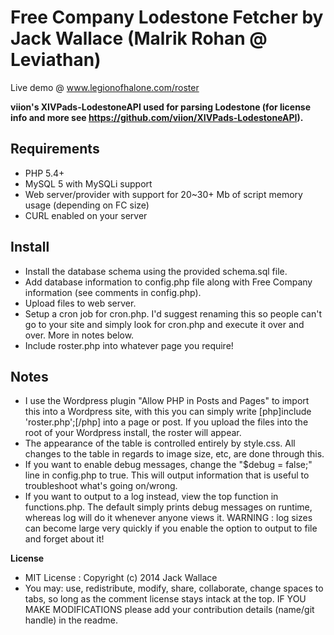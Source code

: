 # Free Company Lodestone Fetcher by Jack Wallace (Malrik Rohan @ Leviathan)
Live demo @ www.legionofhalone.com/roster

**viion's XIVPads-LodestoneAPI used for parsing Lodestone (for license info and more see https://github.com/viion/XIVPads-LodestoneAPI).**


## Requirements

- PHP 5.4+
- MySQL 5 with MySQLi support
- Web server/provider with support for 20~30+ Mb of script memory usage (depending on FC size)
- CURL enabled on your server

## Install

- Install the database schema using the provided schema.sql file.
- Add database information to config.php file along with Free Company information (see comments in config.php).
- Upload files to web server.
- Setup a cron job for cron.php. I'd suggest renaming this so people can't go to your site and simply look for cron.php and execute it over and over. More in notes below.
- Include roster.php into whatever page you require!

## Notes

- I use the Wordpress plugin "Allow PHP in Posts and Pages" to import this into a Wordpress site, with this you can simply write [php]include 'roster.php';[/php] into a page or post. If you upload the files into the root of your Wordpress install, the roster will appear.
- The appearance of the table is controlled entirely by style.css. All changes to the table in regards to image size, etc, are done through this.
- If you want to enable debug messages, change the "$debug = false;" line in config.php to true. This will output information that is useful to troubleshoot what's going on/wrong.
- If you want to output to a log instead, view the top function in functions.php. The default simply prints debug messages on runtime, whereas log will do it whenever anyone views it. WARNING : log sizes can become large very quickly if you enable the option to output to file and forget about it!

**License**
- MIT License : Copyright (c) 2014 Jack Wallace
- You may: use, redistribute, modify, share, collaborate, change spaces to tabs, so long as the comment license stays intack at the top. IF YOU MAKE MODIFICATIONS please add your contribution details (name/git handle) in the readme.